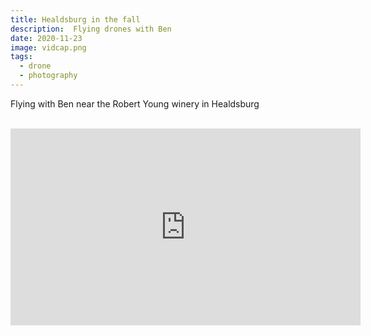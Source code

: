```yaml
---
title: Healdsburg in the fall
description:  Flying drones with Ben
date: 2020-11-23
image: vidcap.png
tags:
  - drone
  - photography
---
```



Flying with Ben near the Robert Young winery in Healdsburg
<BR><BR>
<center>
<iframe width="560" height="315" src="https://www.youtube.com/embed/glCaRkANN_Y" frameborder="0" allow="accelerometer; autoplay; clipboard-write; encrypted-media; gyroscope; picture-in-picture" allowfullscreen></iframe>
</center>

<v-img src="000009440012.jpg" alt="bar" :dirp="dir"></v-img>
<v-img src="000009440017.jpg" alt="bar" :dirp="dir"></v-img>
<v-img src="000009440013.jpg" alt="bar" :dirp="dir"></v-img>
<v-img src="000009440015.jpg" alt="bar" :dirp="dir"></v-img>